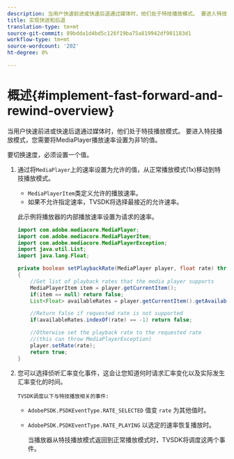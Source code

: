 ```yaml
---
description: 当用户快速前进或快速后退通过媒体时，他们处于特技播放模式。 要进入特技播放模式，您需要将MediaPlayer播放速率设置为非1的值。
title: 实现快进和后退
translation-type: tm+mt
source-git-commit: 89bdda1d4bd5c126f19ba75a819942df901183d1
workflow-type: tm+mt
source-wordcount: '202'
ht-degree: 0%

---
```



# 概述{#implement-fast-forward-and-rewind-overview}

当用户快速前进或快速后退通过媒体时，他们处于特技播放模式。 要进入特技播放模式，您需要将MediaPlayer播放速率设置为非1的值。

要切换速度，必须设置一个值。

1. 通过将`MediaPlayer`上的速率设置为允许的值，从正常播放模式(1x)移动到特技播放模式。

   * `MediaPlayerItem`类定义允许的播放速率。
   * 如果不允许指定速率，TVSDK将选择最接近的允许速率。

   此示例将播放器的内部播放速率设置为请求的速率。

   ```java
   import com.adobe.mediacore.MediaPlayer; 
   import com.adobe.mediacore.MediaPlayerItem; 
   import com.adobe.mediacore.MediaPlayerException; 
   import java.util.List; 
   import java.lang.Float; 
   
   private boolean setPlaybackRate(MediaPlayer player, float rate) throws MediaPlayerException  
   { 
       //Get list of playback rates that the media player supports 
       MediaPlayerItem item = player.getCurrentItem(); 
       if(item == null) return false; 
       List<Float> availableRates = player.getCurrentItem().getAvailablePlaybackRates(); 
   
       //Return false if requested rate is not supported 
       if(availableRates.indexOf(rate) == -1) return false; 
   
       //Otherwise set the playback rate to the requested rate  
       //(this can throw MediaPlayerException) 
       player.setRate(rate); 
       return true; 
   }
   ```

1. 您可以选择侦听汇率变化事件，这会让您知道何时请求汇率变化以及实际发生汇率变化的时间。

       TVSDK调度以下与特技播放相关的事件:
   
   * `AdobePSDK.PSDKEventType.RATE_SELECTED` 值变 `rate` 为其他值时。

   * `AdobePSDK.PSDKEventType.RATE_PLAYING` 以选定的速率恢复播放时。

      当播放器从特技播放模式返回到正常播放模式时，TVSDK将调度这两个事件。

